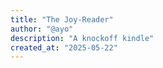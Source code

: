 ```yaml
---
title: "The Joy-Reader" 
author: "@ayo" 
description: "A knockoff kindle"
created_at: "2025-05-22"
---
```

